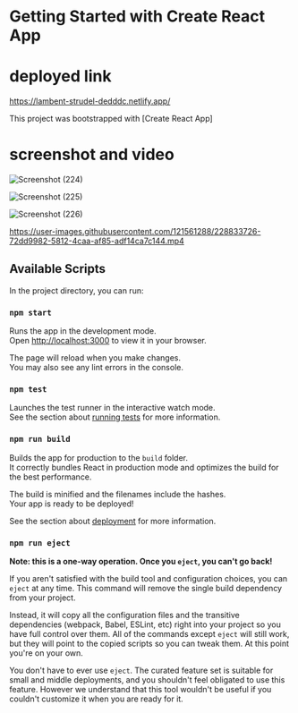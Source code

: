 # Getting Started with Create React App

 # deployed link
https://lambent-strudel-dedddc.netlify.app/

This project was bootstrapped with [Create React App]
# screenshot and video

![Screenshot (224)](https://user-images.githubusercontent.com/121561288/228832471-7644257c-a9b9-41f8-a34a-1b8925558f19.png)

![Screenshot (225)](https://user-images.githubusercontent.com/121561288/228834404-db52bfe5-cc77-47cb-920f-817cb1aba394.png)


![Screenshot (226)](https://user-images.githubusercontent.com/121561288/228832647-6f71c60a-f9a4-4ddc-ab3f-64dabe8e26b3.png)


https://user-images.githubusercontent.com/121561288/228833726-72dd9982-5812-4caa-af85-adf14ca7c144.mp4

## Available Scripts

In the project directory, you can run:

### `npm start`

Runs the app in the development mode.\
Open [http://localhost:3000](http://localhost:3000) to view it in your browser.

The page will reload when you make changes.\
You may also see any lint errors in the console.

### `npm test`

Launches the test runner in the interactive watch mode.\
See the section about [running tests](https://facebook.github.io/create-react-app/docs/running-tests) for more information.

### `npm run build`

Builds the app for production to the `build` folder.\
It correctly bundles React in production mode and optimizes the build for the best performance.

The build is minified and the filenames include the hashes.\
Your app is ready to be deployed!

See the section about [deployment](https://facebook.github.io/create-react-app/docs/deployment) for more information.

### `npm run eject`

**Note: this is a one-way operation. Once you `eject`, you can't go back!**

If you aren't satisfied with the build tool and configuration choices, you can `eject` at any time. This command will remove the single build dependency from your project.

Instead, it will copy all the configuration files and the transitive dependencies (webpack, Babel, ESLint, etc) right into your project so you have full control over them. All of the commands except `eject` will still work, but they will point to the copied scripts so you can tweak them. At this point you're on your own.

You don't have to ever use `eject`. The curated feature set is suitable for small and middle deployments, and you shouldn't feel obligated to use this feature. However we understand that this tool wouldn't be useful if you couldn't customize it when you are ready for it.

